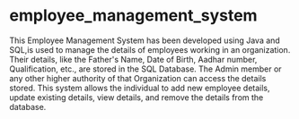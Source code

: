 # employee_management_system

This Employee Management System has been developed using Java and SQL,is used to manage the details of employees working in an organization. Their details, like the Father's Name, Date of Birth, Aadhar number, Qualification, etc., are stored in the SQL Database. The Admin member or any other higher authority of that Organization can access the details stored. This system allows the individual to add new employee details, update existing details, view details, and remove the details from the database.
